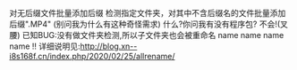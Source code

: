 对无后缀文件批量添加后缀
检测指定文件夹，对其中不含后缀名的文件批量添加后缀".MP4"
(别问我为什么有这种奇怪需求)
什么?你问我有没有程序包?
不会!(叉腰)
已知BUG:没有做文件夹检测,所以子文件夹也会被重命名
name  name   name  name  !!
详细说明见:http://blog.xn--i8s168f.cn/index.php/2020/02/25/allrename/